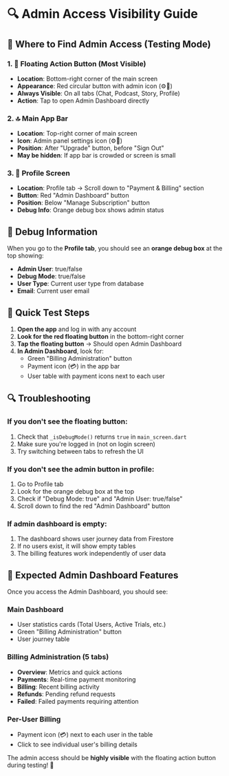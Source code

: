 # 🔍 Admin Access Visibility Guide

## 🎯 **Where to Find Admin Access (Testing Mode)**

### **1. 🔴 Floating Action Button (Most Visible)**
- **Location**: Bottom-right corner of the main screen
- **Appearance**: Red circular button with admin icon (⚙️👤)
- **Always Visible**: On all tabs (Chat, Podcast, Story, Profile)
- **Action**: Tap to open Admin Dashboard directly

### **2. 🔝 Main App Bar**
- **Location**: Top-right corner of main screen
- **Icon**: Admin panel settings icon (⚙️👤)
- **Position**: After "Upgrade" button, before "Sign Out"
- **May be hidden**: If app bar is crowded or screen is small

### **3. 👤 Profile Screen**
- **Location**: Profile tab → Scroll down to "Payment & Billing" section
- **Button**: Red "Admin Dashboard" button
- **Position**: Below "Manage Subscription" button
- **Debug Info**: Orange debug box shows admin status

## 🔧 **Debug Information**

When you go to the **Profile tab**, you should see an **orange debug box** at the top showing:
- **Admin User**: true/false
- **Debug Mode**: true/false  
- **User Type**: Current user type from database
- **Email**: Current user email

## 🚀 **Quick Test Steps**

1. **Open the app** and log in with any account
2. **Look for the red floating button** in the bottom-right corner
3. **Tap the floating button** → Should open Admin Dashboard
4. **In Admin Dashboard**, look for:
   - Green "Billing Administration" button
   - Payment icon (💳) in the app bar
   - User table with payment icons next to each user

## 🔍 **Troubleshooting**

### **If you don't see the floating button:**
1. Check that `_isDebugMode()` returns `true` in `main_screen.dart`
2. Make sure you're logged in (not on login screen)
3. Try switching between tabs to refresh the UI

### **If you don't see the admin button in profile:**
1. Go to Profile tab
2. Look for the orange debug box at the top
3. Check if "Debug Mode: true" and "Admin User: true/false"
4. Scroll down to find the red "Admin Dashboard" button

### **If admin dashboard is empty:**
1. The dashboard shows user journey data from Firestore
2. If no users exist, it will show empty tables
3. The billing features work independently of user data

## 🎯 **Expected Admin Dashboard Features**

Once you access the Admin Dashboard, you should see:

### **Main Dashboard**
- User statistics cards (Total Users, Active Trials, etc.)
- Green "Billing Administration" button
- User journey table

### **Billing Administration (5 tabs)**
- **Overview**: Metrics and quick actions
- **Payments**: Real-time payment monitoring  
- **Billing**: Recent billing activity
- **Refunds**: Pending refund requests
- **Failed**: Failed payments requiring attention

### **Per-User Billing**
- Payment icon (💳) next to each user in the table
- Click to see individual user's billing details

The admin access should be **highly visible** with the floating action button during testing! 🎯